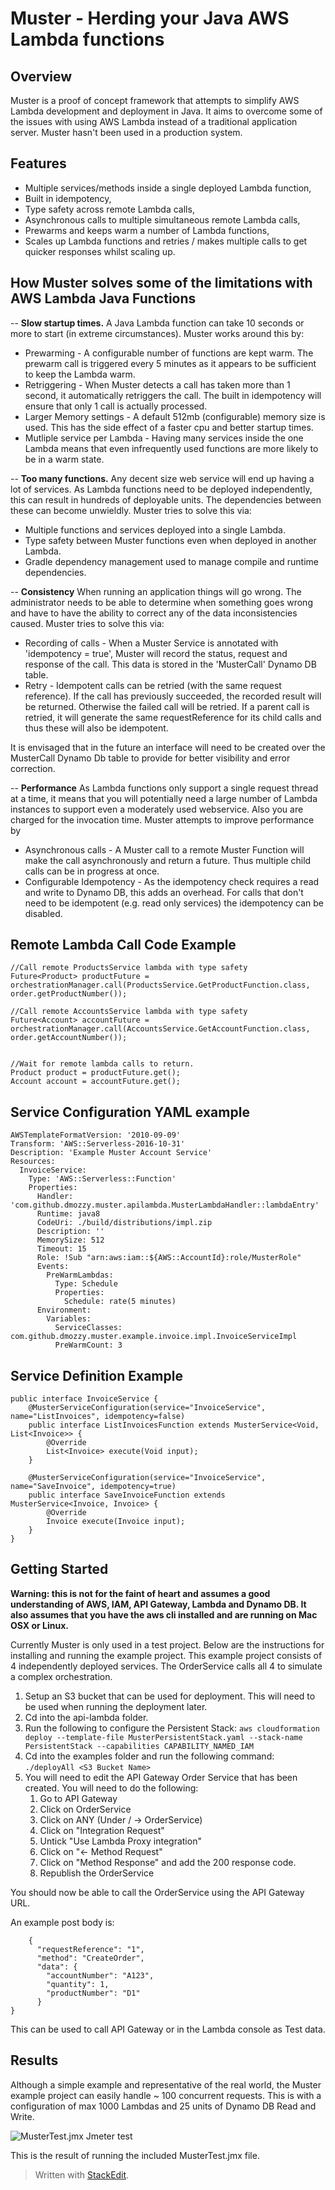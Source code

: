 

Muster - Herding your Java AWS Lambda functions
==========================================

Overview
--------
Muster is a proof of concept framework that attempts to simplify AWS Lambda development and deployment in Java. It aims to overcome some of the issues with using AWS Lambda instead of a traditional application server. Muster hasn't been used in a production system.

Features
--------
 - Multiple services/methods inside a single deployed Lambda function,
 - Built in idempotency,
 - Type safety across remote Lambda calls,
 - Asynchronous calls to multiple simultaneous remote Lambda calls,
 - Prewarms  and keeps warm a number of Lambda functions,
 - Scales up Lambda functions and retries / makes multiple calls to get quicker responses whilst scaling up.

How Muster solves some of the limitations with AWS Lambda Java Functions
-----------------

 -- **Slow startup times.**
A Java Lambda function can take 10 seconds or more to start (in extreme circumstances). Muster works around this by:

 - Prewarming - A configurable number of functions are kept warm. The prewarm call is triggered every 5 minutes as it appears to be sufficient to keep the Lambda warm.
 - Retriggering - When Muster detects a call has taken more than 1 second, it automatically retriggers the call. The built in idempotency will ensure that only 1 call is actually processed.
 - Larger Memory settings - A default 512mb (configurable) memory size is used. This has the side effect of a faster cpu and better startup times.
 - Mutliple service per Lambda - Having many services inside the one Lambda means that even infrequently used functions are more likely to be in a warm state.
 

 
-- **Too many functions.**
 Any decent size web service will end up having a lot of services. As Lambda functions need to be deployed independently, this can result in hundreds of deployable units. The dependencies between these can become unwieldly.
 Muster tries to solve this via:
 
 - Multiple functions and services deployed into a single Lambda.
 - Type safety between Muster functions even when deployed in another Lambda.
 - Gradle dependency management used to manage compile and runtime dependencies.


-- **Consistency**
When running an application things will go wrong. The administrator needs to be able to determine when something goes wrong and have to have the ability to correct any of the data inconsistencies caused. Muster tries to solve this via:

 - Recording of calls - When a Muster Service is annotated with 'idempotency = true', Muster will record the status, request and response of the call. This data is stored in the 'MusterCall' Dynamo DB table.
 - Retry - Idempotent calls can be retried (with the same request reference). If the call has previously succeeded, the recorded result will be returned. Otherwise the failed call will be retried. If a parent call is retried, it will generate the same requestReference for its child calls and thus these will also be idempotent.
 
It is envisaged that in the future an interface will need to be created over the MusterCall Dynamo Db table to provide for better visibility and error correction.

-- **Performance**
As Lambda functions only support a single request thread at a time, it means that you will potentially need a large number of Lambda instances to support even a moderately used webservice. Also you are charged for the invocation time. Muster attempts to improve performance by

 - Asynchronous calls - A Muster call to a remote Muster Function will make the call asynchronously and return a future. Thus multiple child calls can be in progress at once.
 - Configurable Idempotency - As the idempotency check requires a read and write to Dynamo DB, this adds an overhead. For calls that don't need to be idempotent (e.g. read only services) the idempotency can be disabled.

Remote Lambda Call Code Example
--------
    	
	//Call remote ProductsService lambda with type safety
	Future<Product> productFuture = orchestrationManager.call(ProductsService.GetProductFunction.class, order.getProductNumber());
	
	//Call remote AccountsService lambda with type safety
	Future<Account> accountFuture = orchestrationManager.call(AccountsService.GetAccountFunction.class, order.getAccountNumber());
					
			
	//Wait for remote lambda calls to return.
	Product product = productFuture.get();
	Account account = accountFuture.get();

Service Configuration YAML example
--------

    AWSTemplateFormatVersion: '2010-09-09'
    Transform: 'AWS::Serverless-2016-10-31'
    Description: 'Example Muster Account Service'
    Resources:
      InvoiceService:
        Type: 'AWS::Serverless::Function'
        Properties:
          Handler: 'com.github.dmozzy.muster.apilambda.MusterLambdaHandler::lambdaEntry'
          Runtime: java8
          CodeUri: ./build/distributions/impl.zip
          Description: ''
          MemorySize: 512
          Timeout: 15
          Role: !Sub "arn:aws:iam::${AWS::AccountId}:role/MusterRole"
          Events:
            PreWarmLambdas:
              Type: Schedule
              Properties:
                Schedule: rate(5 minutes)
          Environment:
            Variables:
              ServiceClasses: com.github.dmozzy.muster.example.invoice.impl.InvoiceServiceImpl
              PreWarmCount: 3

Service Definition Example
--------

    public interface InvoiceService {
    	@MusterServiceConfiguration(service="InvoiceService", name="ListInvoices", idempotency=false)
    	public interface ListInvoicesFunction extends MusterService<Void, List<Invoice>> {
    		@Override
    		List<Invoice> execute(Void input);
    	}
    
    	@MusterServiceConfiguration(service="InvoiceService", name="SaveInvoice", idempotency=true)
    	public interface SaveInvoiceFunction extends MusterService<Invoice, Invoice> {
    		@Override
    		Invoice execute(Invoice input);
    	}	
    }

Getting Started
--------
**Warning: this is not for the faint of heart and assumes a good understanding of AWS, IAM, API Gateway, Lambda and Dynamo DB. It also assumes that you have the aws cli installed and are running on Mac OSX or Linux.**

Currently Muster is only used in a test project. Below are the instructions for installing and running the example project. This example project consists of 4 independently deployed services. The OrderService calls all 4 to simulate a complex orchestration.


 1. Setup an S3 bucket that can be used for deployment. This will need to be used when running the deployment later.
 2. Cd into the api-lambda folder.
 3. Run the following to configure the Persistent Stack: `aws cloudformation deploy --template-file MusterPersistentStack.yaml --stack-name PersistentStack --capabilities CAPABILITY_NAMED_IAM`
 4. Cd into the examples folder and run the following command: `./deployAll <S3 Bucket Name>`
 5. You will need to edit the API Gateway Order Service that has been created. You will need to do the following:
	 1. Go to API Gateway
	 2. Click on OrderService
	 3. Click on ANY (Under / -> OrderService)
	 4. Click on "Integration Request"
	 5. Untick "Use Lambda Proxy integration"
	 6. Click on "<- Method Request"
	 7. Click on "Method Response" and add the 200 response code.
	 8. Republish the OrderService

You should now be able to call the OrderService using the API Gateway URL.

An example post body is:

        {
    	  "requestReference": "1",
    	  "method": "CreateOrder",
    	  "data": {
    	    "accountNumber": "A123",
    	    "quantity": 1,
    	    "productNumber": "D1"
    	  }
    }

This can be used to call API Gateway or in the Lambda console as Test data.

Results
-------
Although a simple example and representative of the real world, the Muster example project can easily handle ~ 100 concurrent requests. This is with a configuration of max 1000 Lambdas and 25 units of Dynamo DB Read and Write.

![MusterTest.jmx Jmeter test](https://github.com/dmozzy/Muster/blob/master/images/PerformanceScreenshot.png)

This is the result of running the included MusterTest.jmx file.

> Written with [StackEdit](https://stackedit.io/).


